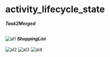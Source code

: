 # activity_lifecycle_state
***Task2Merged***
</br>
</br>

![al1](https://user-images.githubusercontent.com/47654151/111641785-95017400-8825-11eb-8a22-776f95c52feb.gif)
***ShoppingList***
</br>
</br>
![al2](https://user-images.githubusercontent.com/47654151/111641798-9763ce00-8825-11eb-9d1d-86d0d2584d95.gif)
![al3](https://user-images.githubusercontent.com/47654151/111641803-992d9180-8825-11eb-849d-49ffbe9b4e49.gif)
![al4](https://user-images.githubusercontent.com/47654151/111641851-a8144400-8825-11eb-82f9-91e5071d3cbe.gif)
